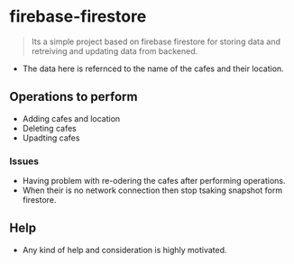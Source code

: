 # firebase-firestore
> Its a simple project based on firebase firestore for storing data and retreiving and updating data from backened.
* The data here is refernced to the name of the cafes and their location.

## Operations to perform
* Adding cafes and location
* Deleting cafes
* Upadting cafes

### Issues
* Having problem with re-odering the cafes after performing operations.
* When their is no network connection then stop tsaking snapshot form firestore.

## Help
* Any kind of help and consideration is highly motivated.

